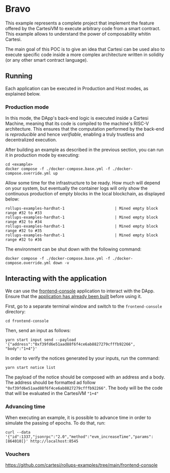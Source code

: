 # Bravo

This example represents a complete project that implement the feature offered by the CartesiVM to execute arbitrary code from a smart contract. This example allows to understand the power of composability whitin Cartesi.

The main goal of this POC is to give an idea that Cartesi can be used also to execute specific code inside a more complex architecture written in solidity (or any other smart contract language).

## Running

Each application can be executed in Production and Host modes, as explained below.

### Production mode

In this mode, the DApp's back-end logic is executed inside a Cartesi Machine, meaning that its code is compiled to the machine's RISC-V architecture. This ensures that the computation performed by the back-end is _reproducible_ and hence _verifiable_, enabling a truly trustless and decentralized execution.

After building an example as described in the previous section, you can run it in production mode by executing:

```shell
cd <example>
docker compose -f ./docker-compose.base.yml -f ./docker-compose.override.yml up
```

Allow some time for the infrastructure to be ready.
How much will depend on your system, but eventually the container logs will only show the continuous production of empty blocks in the local blockchain, as displayed below:

```shell
rollups-examples-hardhat-1                      | Mined empty block range #32 to #33
rollups-examples-hardhat-1                      | Mined empty block range #32 to #34
rollups-examples-hardhat-1                      | Mined empty block range #32 to #35
rollups-examples-hardhat-1                      | Mined empty block range #32 to #36
```

The environment can be shut down with the following command:

```shell
docker compose -f ./docker-compose.base.yml -f ./docker-compose.override.yml down -v
```

## Interacting with the application

We can use the [frontend-console](../frontend-console) application to interact with the DApp.
Ensure that the [application has already been built](../frontend-console/README.md#building) before using it.

First, go to a separate terminal window and switch to the `frontend-console` directory:

```shell
cd frontend-console
```

Then, send an input as follows:

```shell
yarn start input send --payload '{"address":"0xf39fd6e51aad88f6f4ce6ab8827279cfffb92266", "body":"1+4"}'
```

In order to verify the notices generated by your inputs, run the command:

```shell
yarn start notice list
```

The payload of the notice should be composed with an address and a body.
The address should be formatted ad follow `"0xf39fd6e51aad88f6f4ce6ab8827279cfffb92266"`.
The body will be the code that will be evaluated in the CartesiVM `"1+4"`

### Advancing time

When executing an example, it is possible to advance time in order to simulate the passing of epochs. To do that, run:

```shell
curl --data '{"id":1337,"jsonrpc":"2.0","method":"evm_increaseTime","params":[864010]}' http://localhost:8545
```

### Vouchers

https://github.com/cartesi/rollups-examples/tree/main/frontend-console